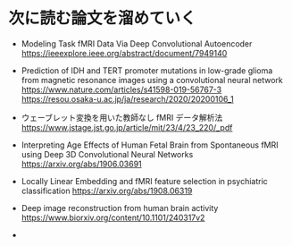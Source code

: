 # 次に読む論文を溜めていく
- Modeling Task fMRI Data Via Deep Convolutional Autoencoder
https://ieeexplore.ieee.org/abstract/document/7949140

- Prediction of IDH and TERT promoter mutations in low-grade glioma from magnetic resonance images using a convolutional neural network
https://www.nature.com/articles/s41598-019-56767-3
https://resou.osaka-u.ac.jp/ja/research/2020/20200106_1

- ウェーブレット変換を用いた教師なし fMRI データ解析法
https://www.jstage.jst.go.jp/article/mit/23/4/23_220/_pdf

- Interpreting Age Effects of Human Fetal Brain from Spontaneous fMRI using Deep 3D Convolutional Neural Networks 
https://arxiv.org/abs/1906.03691

- Locally Linear Embedding and fMRI feature selection in psychiatric classification 
https://arxiv.org/abs/1908.06319

- Deep image reconstruction from human brain activity
https://www.biorxiv.org/content/10.1101/240317v2

- 
